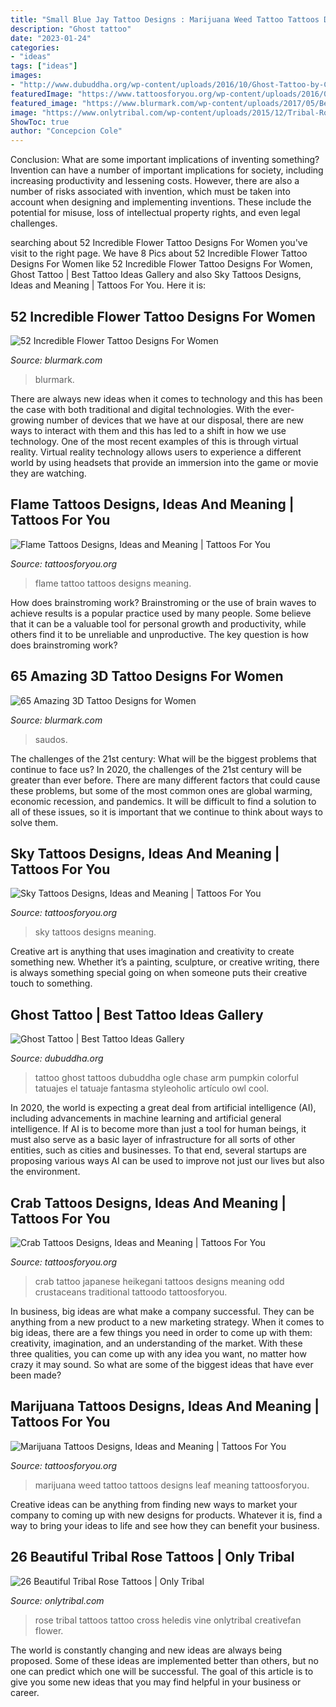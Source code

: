 ```yaml
---
title: "Small Blue Jay Tattoo Designs : Marijuana Weed Tattoo Tattoos Designs Leaf Meaning Tattoosforyou"
description: "Ghost tattoo"
date: "2023-01-24"
categories:
- "ideas"
tags: ["ideas"]
images:
- "http://www.dubuddha.org/wp-content/uploads/2016/10/Ghost-Tattoo-by-Chase-Ogle-1-728x728.jpg"
featuredImage: "https://www.tattoosforyou.org/wp-content/uploads/2016/03/Marijuana-Tattoo-Pictures.jpg"
featured_image: "https://www.blurmark.com/wp-content/uploads/2017/05/Beautiful-Butterflies-On-Back.jpg"
image: "https://www.onlytribal.com/wp-content/uploads/2015/12/Tribal-Rose-Tattoo-Pictures.jpg"
ShowToc: true
author: "Concepcion Cole"
---
```



Conclusion: What are some important implications of inventing something?
Invention can have a number of important implications for society, including increasing productivity and lessening costs. However, there are also a number of risks associated with invention, which must be taken into account when designing and implementing inventions. These include the potential for misuse, loss of intellectual property rights, and even legal challenges.

	

		
searching about 52 Incredible Flower Tattoo Designs For Women you've visit to the right page. We have 8 Pics about 52 Incredible Flower Tattoo Designs For Women like 52 Incredible Flower Tattoo Designs For Women, Ghost Tattoo | Best Tattoo Ideas Gallery and also Sky Tattoos Designs, Ideas and Meaning | Tattoos For You. Here it is:
		
    
## 52 Incredible Flower Tattoo Designs For Women

<img loading=lazy src="https://www.blurmark.com/wp-content/uploads/2017/04/Blue-Flowers-On-Shoulder.jpg" onerror="this.onerror=null;this.src='https://tse2.mm.bing.net/th?id=OIP.3C24MmdJh_23IJAYr6CCbwHaIK&amp;pid=15.1';" alt="52 Incredible Flower Tattoo Designs For Women">

_Source: blurmark.com_

>blurmark. 

	

There are always new ideas when it comes to technology and this has been the case with both traditional and digital technologies. With the ever-growing number of devices that we have at our disposal, there are new ways to interact with them and this has led to a shift in how we use technology. One of the most recent examples of this is through virtual reality. Virtual reality technology allows users to experience a different world by using headsets that provide an immersion into the game or movie they are watching.

    
## Flame Tattoos Designs, Ideas And Meaning | Tattoos For You

<img loading=lazy src="http://www.tattoosforyou.org/wp-content/uploads/2013/11/Flame-Tattoo-513x1024.jpg" onerror="this.onerror=null;this.src='https://tse3.mm.bing.net/th?id=OIP.gAWafMp4PDKiUtIKOoH_XgHaOy&amp;pid=15.1';" alt="Flame Tattoos Designs, Ideas and Meaning | Tattoos For You">

_Source: tattoosforyou.org_

>flame tattoo tattoos designs meaning. 

	

How does brainstroming work?
Brainstroming or the use of brain waves to achieve results is a popular practice used by many people. Some believe that it can be a valuable tool for personal growth and productivity, while others find it to be unreliable and unproductive. The key question is how does brainstroming work?

    
## 65 Amazing 3D Tattoo Designs For Women

<img loading=lazy src="https://www.blurmark.com/wp-content/uploads/2017/05/Beautiful-Butterflies-On-Back.jpg" onerror="this.onerror=null;this.src='https://tse1.mm.bing.net/th?id=OIP.QB_DZgN1Ac2myshSkv9laAHaHa&amp;pid=15.1';" alt="65 Amazing 3D Tattoo Designs for Women">

_Source: blurmark.com_

>saudos. 

	

The challenges of the 21st century: What will be the biggest problems that continue to face us?
In 2020, the challenges of the 21st century will be greater than ever before. There are many different factors that could cause these problems, but some of the most common ones are global warming, economic recession, and pandemics. It will be difficult to find a solution to all of these issues, so it is important that we continue to think about ways to solve them.

    
## Sky Tattoos Designs, Ideas And Meaning | Tattoos For You

<img loading=lazy src="http://www.tattoosforyou.org/wp-content/uploads/2016/02/Sky-Tattoos.jpg" onerror="this.onerror=null;this.src='https://tse1.mm.bing.net/th?id=OIP.y1FZQOT12T7xdnY2b66RBgHaLG&amp;pid=15.1';" alt="Sky Tattoos Designs, Ideas and Meaning | Tattoos For You">

_Source: tattoosforyou.org_

>sky tattoos designs meaning. 

	

Creative art is anything that uses imagination and creativity to create something new. Whether it’s a painting, sculpture, or creative writing, there is always something special going on when someone puts their creative touch to something.

    
## Ghost Tattoo | Best Tattoo Ideas Gallery

<img loading=lazy src="http://www.dubuddha.org/wp-content/uploads/2016/10/Ghost-Tattoo-by-Chase-Ogle-1-728x728.jpg" onerror="this.onerror=null;this.src='https://tse3.mm.bing.net/th?id=OIP.I7mvTDIW3sbeRCZKFHWvmQHaHa&amp;pid=15.1';" alt="Ghost Tattoo | Best Tattoo Ideas Gallery">

_Source: dubuddha.org_

>tattoo ghost tattoos dubuddha ogle chase arm pumpkin colorful tatuajes el tatuaje fantasma styleoholic artículo owl cool. 

	

In 2020, the world is expecting a great deal from artificial intelligence (AI), including advancements in machine learning and artificial general intelligence. If AI is to become more than just a tool for human beings, it must also serve as a basic layer of infrastructure for all sorts of other entities, such as cities and businesses. To that end, several startups are proposing various ways AI can be used to improve not just our lives but also the environment.

    
## Crab Tattoos Designs, Ideas And Meaning | Tattoos For You

<img loading=lazy src="https://www.tattoosforyou.org/wp-content/uploads/2016/03/Japanese-Crab-Tattoo.jpg" onerror="this.onerror=null;this.src='https://tse2.mm.bing.net/th?id=OIP.EZiApRoI4Gqy8UXHpQy9sAHaLH&amp;pid=15.1';" alt="Crab Tattoos Designs, Ideas and Meaning | Tattoos For You">

_Source: tattoosforyou.org_

>crab tattoo japanese heikegani tattoos designs meaning odd crustaceans traditional tattoodo tattoosforyou. 

	

In business, big ideas are what make a company successful. They can be anything from a new product to a new marketing strategy. When it comes to big ideas, there are a few things you need in order to come up with them: creativity, imagination, and an understanding of the market. With these three qualities, you can come up with any idea you want, no matter how crazy it may sound. So what are some of the biggest ideas that have ever been made?

    
## Marijuana Tattoos Designs, Ideas And Meaning | Tattoos For You

<img loading=lazy src="https://www.tattoosforyou.org/wp-content/uploads/2016/03/Marijuana-Tattoo-Pictures.jpg" onerror="this.onerror=null;this.src='https://tse3.mm.bing.net/th?id=OIP.QrIl0q6D8TshcniQ896ZQQHaFj&amp;pid=15.1';" alt="Marijuana Tattoos Designs, Ideas and Meaning | Tattoos For You">

_Source: tattoosforyou.org_

>marijuana weed tattoo tattoos designs leaf meaning tattoosforyou. 

	

Creative ideas can be anything from finding new ways to market your company to coming up with new designs for products. Whatever it is, find a way to bring your ideas to life and see how they can benefit your business.

    
## 26 Beautiful Tribal Rose Tattoos | Only Tribal

<img loading=lazy src="https://www.onlytribal.com/wp-content/uploads/2015/12/Tribal-Rose-Tattoo-Pictures.jpg" onerror="this.onerror=null;this.src='https://tse2.mm.bing.net/th?id=OIP.JbQOEKgjeNiQEQORzuFHxgHaJ4&amp;pid=15.1';" alt="26 Beautiful Tribal Rose Tattoos | Only Tribal">

_Source: onlytribal.com_

>rose tribal tattoos tattoo cross heledis vine onlytribal creativefan flower. 

	

The world is constantly changing and new ideas are always being proposed. Some of these ideas are implemented better than others, but no one can predict which one will be successful. The goal of this article is to give you some new ideas that you may find helpful in your business or career.

